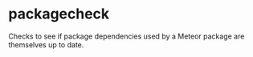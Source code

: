 # packagecheck
Checks to see if package dependencies used by a Meteor package are themselves up to date.
